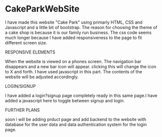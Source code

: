 # CakeParkWebSite

I have made this website "Cake Park" using primarly HTML, CSS and Javascript and a little bit of bootstrap. The reason for choosing the theme of a cake shop is because it is our family run business. The css code seems much longer because I have added responsiveness to the page to fit different screen size.

RESPONSIVE ELEMENTS

When the website is viewed on a phones screen. The navigation bar disappears and a new bar icon will appear. clicking this will change the icon to X and forth. I have used javascript in this part. The contents of the website will be adjusted accordingly.

LOGIN/SIGNUP

I have added a login?signup page completely ready in this same page.I have added a javascript here to toggle between signup and login.

FURTHER PLANS

soon i will be adding prduct page and add backend to the website with database for the user data  and data authentication system for the login page.
